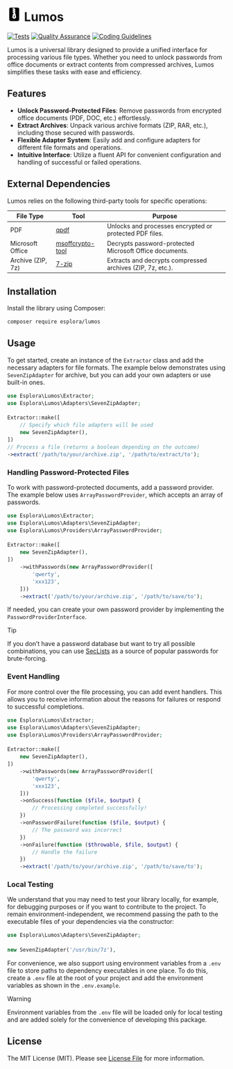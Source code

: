 # <img src=".github/logo.svg?sanitize=true" width="32" height="32" alt="Lumos"> Lumos

[![Tests](https://github.com/esplora/decompresso/actions/workflows/phpunit.yml/badge.svg)](https://github.com/esplora/decompresso/actions/workflows/phpunit.yml)
[![Quality Assurance](https://github.com/esplora/lumos/actions/workflows/quality.yml/badge.svg)](https://github.com/esplora/lumos/actions/workflows/quality.yml)
[![Coding Guidelines](https://github.com/esplora/lumos/actions/workflows/php-cs-fixer.yml/badge.svg)](https://github.com/esplora/lumos/actions/workflows/php-cs-fixer.yml)

Lumos is a universal library designed to provide a unified interface for processing various file types. Whether you need
to unlock passwords from office documents or extract contents from compressed archives, Lumos simplifies these tasks
with ease and efficiency.

## Features

- **Unlock Password-Protected Files**: Remove passwords from encrypted office documents (PDF, DOC, etc.) effortlessly.
- **Extract Archives**: Unpack various archive formats (ZIP, RAR, etc.), including those secured with passwords.
- **Flexible Adapter System**: Easily add and configure adapters for different file formats and operations.
- **Intuitive Interface**: Utilize a fluent API for convenient configuration and handling of successful or failed
  operations.

## External Dependencies

Lumos relies on the following third-party tools for specific operations:

| **File Type**     | **Tool**                                                         | **Purpose**                                                |
|-------------------|------------------------------------------------------------------|------------------------------------------------------------|
| PDF               | [qpdf](https://github.com/qpdf/qpdf)                             | Unlocks and processes encrypted or protected PDF files.    |
| Microsoft Office  | [msoffcrypto-tool](https://github.com/msoffice/msoffcrypto-tool) | Decrypts password-protected Microsoft Office documents.    |
| Archive (ZIP, 7z) | [7-zip](https://www.7-zip.org/)                                  | Extracts and decrypts compressed archives (ZIP, 7z, etc.). |

## Installation

Install the library using Composer:

```bash
composer require esplora/lumos
```

## Usage

To get started, create an instance of the `Extractor` class and add the necessary adapters for file formats. The example
below demonstrates using `SevenZipAdapter` for archive, but you can add your own adapters or use built-in ones.

```php
use Esplora\Lumos\Extractor;
use Esplora\Lumos\Adapters\SevenZipAdapter;

Extractor::make([
    // Specify which file adapters will be used
    new SevenZipAdapter(),
])
// Process a file (returns a boolean depending on the outcome)
->extract('/path/to/your/archive.zip', '/path/to/extract/to');
```

### Handling Password-Protected Files

To work with password-protected documents, add a password provider. The example below uses `ArrayPasswordProvider`,
which accepts an array of passwords.

```php
use Esplora\Lumos\Extractor;
use Esplora\Lumos\Adapters\SevenZipAdapter;
use Esplora\Lumos\Providers\ArrayPasswordProvider;

Extractor::make([
    new SevenZipAdapter(),
])
    ->withPasswords(new ArrayPasswordProvider([
        'qwerty',
        'xxx123',
    ]))
    ->extract('/path/to/your/archive.zip', '/path/to/save/to');
```

If needed, you can create your own password provider by implementing the `PasswordProviderInterface`.

> [!TIP]
> If you don’t have a password database but want to try all possible combinations, you can
use [SecLists](https://github.com/danielmiessler/SecLists/tree/master/Passwords) as a source of popular passwords for
brute-forcing.

### Event Handling

For more control over the file processing, you can add event handlers. This allows you to receive information about the
reasons for failures or respond to successful completions.

```php
use Esplora\Lumos\Extractor;
use Esplora\Lumos\Adapters\SevenZipAdapter;
use Esplora\Lumos\Providers\ArrayPasswordProvider;

Extractor::make([
    new SevenZipAdapter(),
])
    ->withPasswords(new ArrayPasswordProvider([
        'qwerty',
        'xxx123',
    ]))
    ->onSuccess(function ($file, $output) {
        // Processing completed successfully!
    })
    ->onPasswordFailure(function ($file, $output) {
        // The password was incorrect
    })
    ->onFailure(function ($throwable, $file, $output) {
        // Handle the failure
    })
    ->extract('/path/to/your/archive.zip', '/path/to/save/to');
```

### Local Testing

We understand that you may need to test your library locally, for example, for debugging purposes or if you want to
contribute to the project. To remain environment-independent, we recommend passing the path to the executable files of
your dependencies via the constructor:

```php
use Esplora\Lumos\Adapters\SevenZipAdapter;

new SevenZipAdapter('/usr/bin/7z'),
```

For convenience, we also support using environment variables from a `.env` file to store paths to dependency executables
in one place. To do this, create a `.env` file at the root of your project and add the environment variables as shown in
the `.env.example`.

> [!WARNING]  
> Environment variables from the `.env` file will be loaded only for local testing and are added solely for the
> convenience of developing this package.

## License

The MIT License (MIT). Please see [License File](LICENSE.md) for more information.
